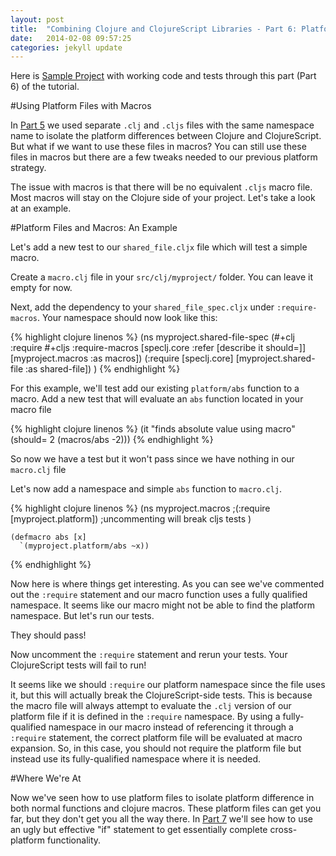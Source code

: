 ```yaml
---
layout: post
title:  "Combining Clojure and ClojureScript Libraries - Part 6: Platform Files and Macros"
date:   2014-02-08 09:57:25
categories: jekyll update
---
```


[8thLight]: https://8thlight.com
[speclj]:  https://github.com/slagyr/speclj 
[part_5]: http://andrewzures.github.io/jekyll/update/2014/02/08/clj-cljs-pt5-platform.html  
[part_7]: http://andrewzures.github.io/jekyll/update/2014/02/08/clj-cljs-pt7-if-macros.html
[sample_project]: https://github.com/AndrewZures/combining_clj_cljs_libraries/tree/macro_dependency

Here is [Sample Project][sample_project] with working code and tests through this part (Part 6) of the tutorial.

#Using Platform Files with Macros

In [Part 5][part_5] we used separate `.clj` and `.cljs` files with the same namespace name to isolate the platform differences between Clojure and ClojureScript.  But what if we want to use these files in macros?  You can still use these files in macros but there are a few tweaks needed to our previous platform strategy.

The issue with macros is that there will be no equivalent `.cljs` macro file.  Most macros will stay on the Clojure side of your project. Let's take a look at an example.

#Platform Files and Macros: An Example

Let's add a new test to our `shared_file.cljx` file which will test a simple macro.

Create a `macro.clj` file in your `src/clj/myproject/` folder. You can leave it empty for now.

Next, add the dependency to your `shared_file_spec.cljx` under `:require-macros`. 
Your namespace should now look like this:

{% highlight clojure linenos %}
(ns myproject.shared-file-spec
    (#+clj :require #+cljs :require-macros
          [speclj.core :refer [describe it should=]]
          [myproject.macros :as macros])
    (:require [speclj.core]
      [myproject.shared-file :as shared-file])
)
{% endhighlight %}

For this example, we'll test add our existing `platform/abs` function to a macro.  Add a new test that will evaluate an `abs` function located in your macro file

{% highlight clojure linenos %}
  (it "finds absolute value using macro"
        (should= 2 (macros/abs -2)))
{% endhighlight %}

So now we have a test but it won't pass since we have nothing in our `macro.clj` file

Let's now add a namespace and simple `abs` function to `macro.clj`.

{% highlight clojure linenos %}
(ns myproject.macros
  ;(:require [myproject.platform]) ;uncommenting will break cljs tests
    )

    (defmacro abs [x]
      `(myproject.platform/abs ~x))
{% endhighlight %}

Now here is where things get interesting.  As you can see we've commented out the  `:require` statement and our macro function uses a fully qualified namespace.  It seems like our macro might not be able to find the platform namespace.  But let's run our tests.

They should pass!

Now uncomment the `:require` statement and rerun your tests.  Your ClojureScript tests will fail to run!

It seems like we should `:require` our platform namespace since the file uses it, but this will actually break the ClojureScript-side tests.  This is because the macro file will always attempt to evaluate the `.clj` version of our platform file if it is defined in the `:require` namespace.  By using a fully-qualified namespace in our macro instead of referencing it through a `:require` statement, the correct platform file will be evaluated at macro expansion.  So, in this case, you should not require the platform file but instead use its fully-qualified namespace where it is needed.

#Where We're At

Now we've seen how to use platform files to isolate platform difference in both normal functions and clojure macros.  These platform files can get you far, but they don't get you all the way there.  In [Part 7][part_7] we'll see how to use an ugly but effective "if" statement to get essentially complete cross-platform functionality.
